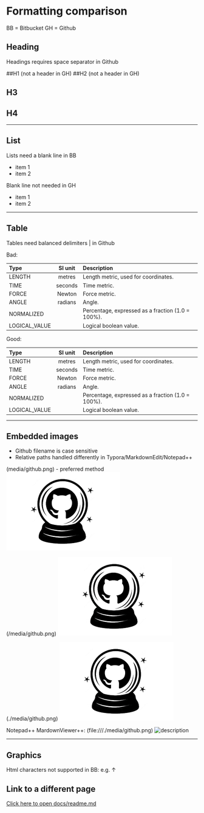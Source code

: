 # Formatting comparison

BB = Bitbucket
GH = Github

## Heading

Headings requires space separator in Github

##H1 (not a header in GH)
##H2 (not a header in GH)
## H3
## H4

---
## List

Lists need a blank line in BB

* item 1
* item 2

Blank line not needed in GH 
* item 1
* item 2

---


## Table
Tables need balanced delimiters | in Github

Bad:

|Type         | SI unit   | Description               |
| :---        |    :----:   |          :---           |
|LENGTH        |	metres      |Length metric, used for coordinates.  |
|TIME          |seconds      |Time metric.       |
|FORCE         |Newton       |Force metric.
|ANGLE         |radians      |Angle.              |
|NORMALIZED    |             |Percentage, expressed as a fraction (1.0 = 100%). |
|LOGICAL_VALUE |             |Logical boolean value. |

Good:

|Type         | SI unit   | Description               |
| :---        |    :----:   |          :---           |
|LENGTH        |	metres      |Length metric, used for coordinates.  |
|TIME          |seconds      |Time metric.       |
|FORCE         |Newton       |Force metric. |
|ANGLE         |radians      |Angle.              |
|NORMALIZED    |             |Percentage, expressed as a fraction (1.0 = 100%). |
|LOGICAL_VALUE |             |Logical boolean value. |

---

## Embedded images

- Github filename is case sensitive
- Relative paths handled differently in Typora/MarkdownEdit/Notepad++

(media/github.png) - preferred method
![description](media/github.png)

(/media/github.png)
![description](/media/github.png)

(./media/github.png)
![description](./media/github.png)

Notepad++ MardownViewer++:
(file:///./media/github.png)
![description](file:///./media/github.png)

---

## Graphics

Html characters not supported in BB: e.g. &#8593;

## Link to a different page

[Click here to open docs/readme.md](docs/README.md)

